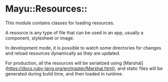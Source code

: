 # Mayu::Resources::

This module contains classes for loading resources.

A resource is any type of file that can be used in an app,
usually a component, stylesheet or image.

In development mode, it is possible to watch some directories
for changes and reload resources dynamically as they are updated.

For production, all the resources will be serialized using [Marshal]
(https://docs.ruby-lang.org/en/master/Marshal.html), and static files
will be generated during build time, and then loaded in runtime.
